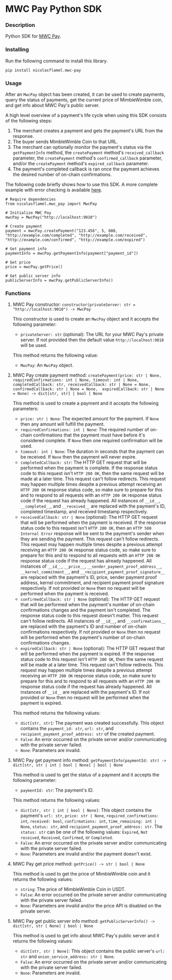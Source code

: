 # MWC Pay Python SDK

### Description
Python SDK for [MWC Pay](https://github.com/NicolasFlamel1/MWC-Pay).

### Installing
Run the following command to install this library.
```
pip install nicolasflamel.mwc-pay
```

### Usage
After an `MwcPay` object has been created, it can be used to create payments, query the status of payments, get the current price of MimbleWimble coin, and get info about MWC Pay's public server.

A high level overview of a payment's life cycle when using this SDK consists of the following steps:
1. The merchant creates a payment and gets the payment's URL from the response.
2. The buyer sends MimbleWimble Coin to that URL.
3. The merchant can optionally monitor the payment's status via the `getPaymentInfo` method, the `createPayment` method's `received_callback` parameter, the `createPayment` method's `confirmed_callback` parameter, and/or the `createPayment` method's `expired_callback` parameter.
4. The payment's completed callback is ran once the payment achieves the desired number of on-chain confirmations.

The following code briefly shows how to use this SDK. A more complete example with error checking is available [here](https://github.com/NicolasFlamel1/MWC-Pay-Python-SDK/tree/master/example).
```
# Require dependencies
from nicolasflamel.mwc_pay import MwcPay

# Initialize MWC Pay
mwcPay = MwcPay("http://localhost:9010")

# Create payment
payment = mwcPay.createPayment("123.456", 5, 600, "http://example.com/completed", "http://example.com/received", "http://example.com/confirmed", "http://example.com/expired")

# Get payment info
paymentInfo = mwcPay.getPaymentInfo(payment["payment_id"])

# Get price
price = mwcPay.getPrice()

# Get public server info
publicServerInfo = mwcPay.getPublicServerInfo()
```

### Functions
1. MWC Pay constructor: `constructor(privateServer: str = "http://localhost:9010") -> MwcPay`

   This constructor is used to create an `MwcPay` object and it accepts the following parameter:
   * `privateServer: str` (optional): The URL for your MWC Pay's private server. If not provided then the default value `http://localhost:9010` will be used.

   This method returns the following value:
   * `MwcPay`: An `MwcPay` object.

2. MWC Pay create payment method: `createPayment(price: str | None, requiredConfirmations: int | None, timeout: int | None, completedCallback: str, receivedCallback: str | None = None, confirmedCallback: str | None = None,  expiredCallback: str | None = None) -> dict[str, str] | bool | None`

   This method is used to create a payment and it accepts the following parameters:
   * `price: str | None`: The expected amount for the payment. If `None` then any amount will fulfill the payment.
   * `requiredConfirmations: int | None`: The required number of on-chain confirmations that the payment must have before it's considered complete. If `None` then one required confirmation will be used.
   * `timeout: int | None`: The duration in seconds that the payment can be received. If `None` then the payment will never expire.
   * `completedCallback: str`: The HTTP GET request that will be performed when the payment is complete. If the response status code to this request isn't `HTTP 200 OK`, then the same request will be made at a later time. This request can't follow redirects. This request may happen multiple times despite a previous attempt receiving an `HTTP 200 OK` response status code, so make sure to prepare for this and to respond to all requests with an `HTTP 200 OK` response status code if the request has already happened. All instances of `__id__`, `__completed__`, and `__received__` are replaced with the payment's ID, completed timestamp, and received timestamp respectively.
   * `receivedCallback: str | None` (optional): The HTTP GET request that will be performed when the payment is received. If the response status code to this request isn't `HTTP 200 OK`, then an `HTTP 500 Internal Error` response will be sent to the payment's sender when they are sending the payment. This request can't follow redirects. This request may happen multiple times despite a previous attempt receiving an `HTTP 200 OK` response status code, so make sure to prepare for this and to respond to all requests with an `HTTP 200 OK` response status code if the request has already happened. All instances of `__id__`, `__price__`, `__sender_payment_proof_address__`, `__kernel_commitment__`, and `__recipient_payment_proof_signature__` are replaced with the payment's ID, price, sender payment proof address, kernel commitment, and recipient payment proof signature respectively. If not provided or `None` then no request will be performed when the payment is received.
   * `confirmedCallback: str | None` (optional): The HTTP GET request that will be performed when the payment's number of on-chain confirmations changes and the payment isn't completed. The response status code to this request doesn't matter. This request can't follow redirects. All instances of `__id__`, and `__confirmations__` are replaced with the payment's ID and number of on-chain confirmations respectively. If not provided or `None` then no request will be performed when the payment's number of on-chain confirmations changes.
   * `expiredCallback: str | None` (optional): The HTTP GET request that will be performed when the payment is expired. If the response status code to this request isn't `HTTP 200 OK`, then the same request will be made at a later time. This request can't follow redirects. This request may happen multiple times despite a previous attempt receiving an `HTTP 200 OK` response status code, so make sure to prepare for this and to respond to all requests with an `HTTP 200 OK` response status code if the request has already happened. All instances of `__id__` are replaced with the payment's ID. If not provided or `None` then no request will be performed when the payment is expired.

   This method returns the following values:
   * `dict[str, str]`: The payment was created successfully. This object contains the `payment_id: str`, `url: str`, and `recipient_payment_proof_address: str` of the created payment.
   * `False`: An error occurred on the private server and/or communicating with the private server failed.
   * `None`: Parameters are invalid.

3. MWC Pay get payment info method: `getPaymentInfo(paymentId: str) -> dict[str, str | int | bool | None] | bool | None`

   This method is used to get the status of a payment and it accepts the following parameter:
   * `paymentId: str`: The payment's ID.

   This method returns the following values:
   * `dict[str, str | int | bool | None]`: This object contains the payment's `url: str`, `price: str | None`, `required_confirmations: int`, `received: bool`, `confirmations: int`, `time_remaining: int | None`, `status: str`, and `recipient_payment_proof_address: str`. The `status: str` can be one of the following values: `Expired`, `Not received`, `Received`, `Confirmed`, or `Completed`.
   * `False`: An error occurred on the private server and/or communicating with the private server failed.
   * `None`: Parameters are invalid and/or the payment doesn't exist.

4. MWC Pay get price method: `getPrice() -> str | bool | None`

   This method is used to get the price of MimbleWimble coin and it returns the following values:
   * `string`: The price of MimbleWimble Coin in USDT.
   * `False`: An error occurred on the private server and/or communicating with the private server failed.
   * `None`: Parameters are invalid and/or the price API is disabled on the private server.

5. MWC Pay get public server info method: `getPublicServerInfo() -> dict[str, str | None] | bool | None`

   This method is used to get info about MWC Pay's public server and it returns the following values:
   * `dict[str, str | None]`: This object contains the public server's `url: str` and `onion_service_address: str | None`.
   * `False`: An error occurred on the private server and/or communicating with the private server failed.
   * `None`: Parameters are invalid.
